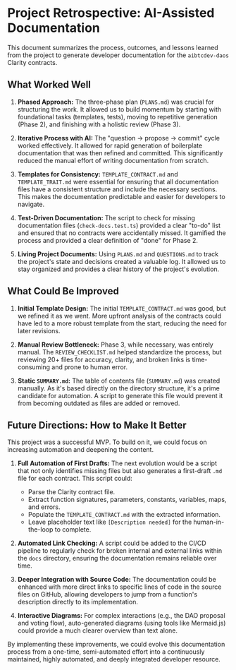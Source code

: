 # Project Retrospective: AI-Assisted Documentation

This document summarizes the process, outcomes, and lessons learned from the project to generate developer documentation for the `aibtcdev-daos` Clarity contracts.

## What Worked Well

1.  **Phased Approach:** The three-phase plan (`PLANS.md`) was crucial for structuring the work. It allowed us to build momentum by starting with foundational tasks (templates, tests), moving to repetitive generation (Phase 2), and finishing with a holistic review (Phase 3).

2.  **Iterative Process with AI:** The "question -> propose -> commit" cycle worked effectively. It allowed for rapid generation of boilerplate documentation that was then refined and committed. This significantly reduced the manual effort of writing documentation from scratch.

3.  **Templates for Consistency:** `TEMPLATE_CONTRACT.md` and `TEMPLATE_TRAIT.md` were essential for ensuring that all documentation files have a consistent structure and include the necessary sections. This makes the documentation predictable and easier for developers to navigate.

4.  **Test-Driven Documentation:** The script to check for missing documentation files (`check-docs.test.ts`) provided a clear "to-do" list and ensured that no contracts were accidentally missed. It gamified the process and provided a clear definition of "done" for Phase 2.

5.  **Living Project Documents:** Using `PLANS.md` and `QUESTIONS.md` to track the project's state and decisions created a valuable log. It allowed us to stay organized and provides a clear history of the project's evolution.

## What Could Be Improved

1.  **Initial Template Design:** The initial `TEMPLATE_CONTRACT.md` was good, but we refined it as we went. More upfront analysis of the contracts could have led to a more robust template from the start, reducing the need for later revisions.

2.  **Manual Review Bottleneck:** Phase 3, while necessary, was entirely manual. The `REVIEW_CHECKLIST.md` helped standardize the process, but reviewing 20+ files for accuracy, clarity, and broken links is time-consuming and prone to human error.

3.  **Static `SUMMARY.md`:** The table of contents file (`SUMMARY.md`) was created manually. As it's based directly on the directory structure, it's a prime candidate for automation. A script to generate this file would prevent it from becoming outdated as files are added or removed.

## Future Directions: How to Make It Better

This project was a successful MVP. To build on it, we could focus on increasing automation and deepening the content.

1.  **Full Automation of First Drafts:** The next evolution would be a script that not only identifies missing files but also generates a first-draft `.md` file for each contract. This script could:
    -   Parse the Clarity contract file.
    -   Extract function signatures, parameters, constants, variables, maps, and errors.
    -   Populate the `TEMPLATE_CONTRACT.md` with the extracted information.
    -   Leave placeholder text like `[Description needed]` for the human-in-the-loop to complete.

2.  **Automated Link Checking:** A script could be added to the CI/CD pipeline to regularly check for broken internal and external links within the `docs` directory, ensuring the documentation remains reliable over time.

3.  **Deeper Integration with Source Code:** The documentation could be enhanced with more direct links to specific lines of code in the source files on GitHub, allowing developers to jump from a function's description directly to its implementation.

4.  **Interactive Diagrams:** For complex interactions (e.g., the DAO proposal and voting flow), auto-generated diagrams (using tools like Mermaid.js) could provide a much clearer overview than text alone.

By implementing these improvements, we could evolve this documentation process from a one-time, semi-automated effort into a continuously maintained, highly automated, and deeply integrated developer resource.
